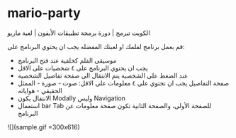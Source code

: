 # mario-party
الكويت تبرمج | دورة برمجة تطبيقات الأيفون | لعبة ماريو


قم بعمل برنامج لفلمك او لعبتك المفضله
يجب ان يحتوي البرنامج على:
- موسيقى الفلم كخلفية عند فتح البرنامج
- يجب ان يحتوي البرنامج على ٤ شخصيات على الاقل
- عند الضغط على الشخصية يتم الانتقال الى صفحة تفاصيل الشخصية
- صفحة التفاصيل يجب ان تحتوي على ٤ معلومات على الاقل: صوت - صورة -
الممثل الحقيقي - هواياته
- الانتقال يكون Modally وليس Navigation
- استعمال bar Tab للصفحة الأولى، والصفحة الثانية تكون صفحة معلومات عن
البرنامج

![](sample.gif =300x616)
